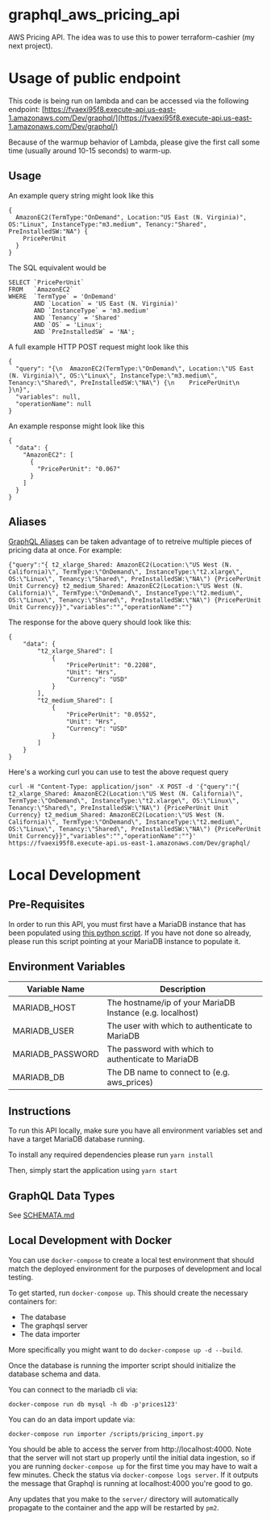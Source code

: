 # graphql_aws_pricing_api
AWS Pricing API. The idea was to use this to power terraform-cashier (my next project).

# Usage of public endpoint

This code is being run on lambda and can be accessed via the following endpoint:
[https://fvaexi95f8.execute-api.us-east-1.amazonaws.com/Dev/graphql/](https://fvaexi95f8.execute-api.us-east-1.amazonaws.com/Dev/graphql/)

Because of the warmup behavior of Lambda, please give the first call some time (usually around 10-15 seconds) to warm-up.

## Usage
An example query string might look like this

```
{
  AmazonEC2(TermType:"OnDemand", Location:"US East (N. Virginia)", OS:"Linux", InstanceType:"m3.medium", Tenancy:"Shared", PreInstalledSW:"NA") {
    PricePerUnit
  }
}
```

The SQL equivalent would be
```
SELECT `PricePerUnit`
FROM   `AmazonEC2`
WHERE  `TermType` = 'OnDemand'
       AND `Location` = 'US East (N. Virginia)'
       AND `InstanceType` = 'm3.medium'
       AND `Tenancy` = 'Shared'
       AND `OS` = 'Linux';
       AND `PreInstalledSW` = 'NA';
```

A full example HTTP POST request might look like this
```
{
  "query": "{\n  AmazonEC2(TermType:\"OnDemand\", Location:\"US East (N. Virginia)\", OS:\"Linux\", InstanceType:\"m3.medium\", Tenancy:\"Shared\", PreInstalledSW:\"NA\") {\n    PricePerUnit\n  }\n}",
  "variables": null,
  "operationName": null
}
```

An example response might look like this
```
{
  "data": {
    "AmazonEC2": [
      {
        "PricePerUnit": "0.067"
      }
    ]
  }
}
```

## Aliases
[GraphQL Aliases](http://graphql.org/learn/queries/#aliases) can be taken advantage of to retreive multiple pieces of pricing data at once.
For example:
```
{"query":"{ t2_xlarge_Shared: AmazonEC2(Location:\"US West (N. California)\", TermType:\"OnDemand\", InstanceType:\"t2.xlarge\", OS:\"Linux\", Tenancy:\"Shared\", PreInstalledSW:\"NA\") {PricePerUnit Unit Currency} t2_medium_Shared: AmazonEC2(Location:\"US West (N. California)\", TermType:\"OnDemand\", InstanceType:\"t2.medium\", OS:\"Linux\", Tenancy:\"Shared\", PreInstalledSW:\"NA\") {PricePerUnit Unit Currency}}","variables":"","operationName":""}
```

The response for the above query should look like this:
```
{
    "data": {
        "t2_xlarge_Shared": [
            {
                "PricePerUnit": "0.2208",
                "Unit": "Hrs",
                "Currency": "USD"
            }
        ],
        "t2_medium_Shared": [
            {
                "PricePerUnit": "0.0552",
                "Unit": "Hrs",
                "Currency": "USD"
            }
        ]
    }
}
```

Here's a working curl you can use to test the above request query
```
curl -H "Content-Type: application/json" -X POST -d '{"query":"{ t2_xlarge_Shared: AmazonEC2(Location:\"US West (N. California)\", TermType:\"OnDemand\", InstanceType:\"t2.xlarge\", OS:\"Linux\", Tenancy:\"Shared\", PreInstalledSW:\"NA\") {PricePerUnit Unit Currency} t2_medium_Shared: AmazonEC2(Location:\"US West (N. California)\", TermType:\"OnDemand\", InstanceType:\"t2.medium\", OS:\"Linux\", Tenancy:\"Shared\", PreInstalledSW:\"NA\") {PricePerUnit Unit Currency}}","variables":"","operationName":""}' https://fvaexi95f8.execute-api.us-east-1.amazonaws.com/Dev/graphql/
```

# Local Development

## Pre-Requisites
In order to run this API, you must first have a MariaDB instance that has been populated using
[this python script](https://github.com/Bjorn248/aws_pricing_data_ingestor). If you have not done so already,
please run this script pointing at your MariaDB instance to populate it.

## Environment Variables
Variable Name | Description
------------ | -------------
MARIADB_HOST | The hostname/ip of your MariaDB Instance (e.g. localhost)
MARIADB_USER | The user with which to authenticate to MariaDB
MARIADB_PASSWORD | The password with which to authenticate to MariaDB
MARIADB_DB | The DB name to connect to (e.g. aws_prices)

## Instructions
To run this API locally, make sure you have all environment variables set and have
a target MariaDB database running.

To install any required dependencies please run `yarn install`

Then, simply start the application using `yarn start`

## GraphQL Data Types
See [SCHEMATA.md](./SCHEMATA.md)

## Local Development with Docker
You can use `docker-compose` to create a local test environment that should
match the deployed environment for the purposes of development and local
testing.

To get started, run `docker-compose up`. This should create the necessary
containers for:

* The database
* The graphqsl server
* The data importer

More specifically you might want to do `docker-compose up -d --build`.

Once the database is running the importer script should initialize the database
schema and data.

You can connect to the mariadb cli via:

    docker-compose run db mysql -h db -p'prices123'

You can do an data import update via:

    docker-compose run importer /scripts/pricing_import.py

You should be able to access the server from http://localhost:4000. Note that
the server will not start up properly until the initial data ingestion, so if
you are running `docker-compose up` for the first time you may have to wait a
few minutes. Check the status via `docker-compose logs server`. If it outputs
the message that Graphql is running at localhost:4000 you're good to go.

Any updates that you make to the `server/` directory will automatically
propagate to the container and the app will be restarted by `pm2`.
